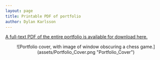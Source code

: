 ```yaml
---
layout: page
title: Printable PDF of portfolio
author: Dylan Karlsson
---
```


[A full-text PDF of the entire portfolio is available for download here.](Portfolio_Karlsson.pdf)
<p align="center">
![Portfolio cover, with image of window obscuring a chess game.](assets/Portfolio_Cover.png "Portfolio_Cover")
</p>
